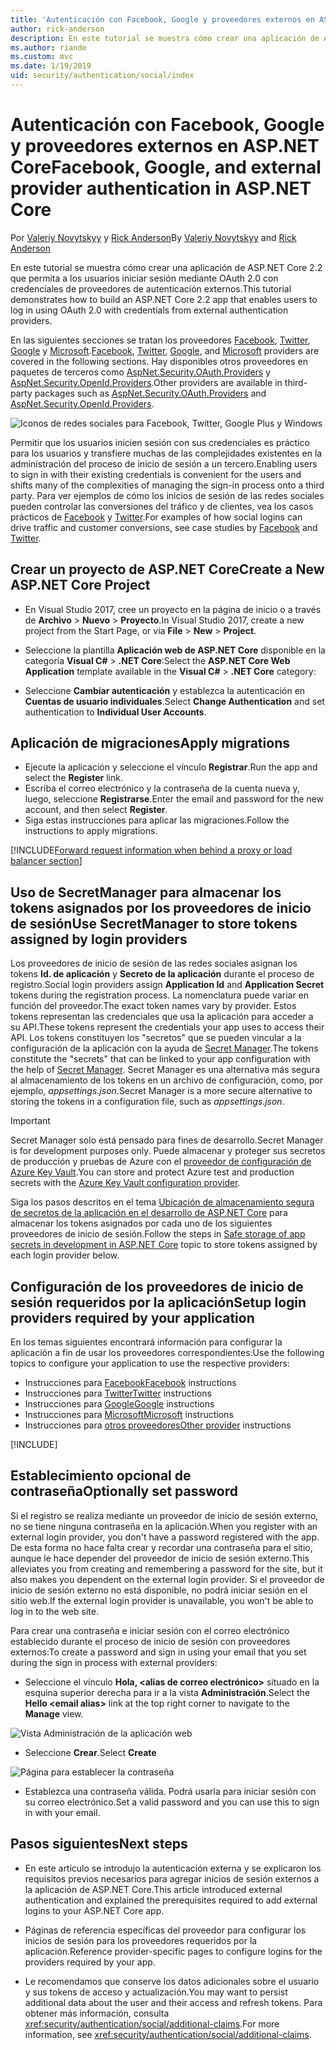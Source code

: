 ```yaml
---
title: 'Autenticación con Facebook, Google y proveedores externos en ASP.NET Core'
author: rick-anderson
description: En este tutorial se muestra cómo crear una aplicación de ASP.NET Core 2.x mediante OAuth 2.0 con proveedores de autenticación externos.
ms.author: riande
ms.custom: mvc
ms.date: 1/19/2019
uid: security/authentication/social/index
---
```

# <a name="facebook-google-and-external-provider-authentication-in-aspnet-core"></a><span data-ttu-id="3d6c1-103">Autenticación con Facebook, Google y proveedores externos en ASP.NET Core</span><span class="sxs-lookup"><span data-stu-id="3d6c1-103">Facebook, Google, and external provider authentication in ASP.NET Core</span></span>

<span data-ttu-id="3d6c1-104">Por [Valeriy Novytskyy](https://github.com/01binary) y [Rick Anderson](https://twitter.com/RickAndMSFT)</span><span class="sxs-lookup"><span data-stu-id="3d6c1-104">By [Valeriy Novytskyy](https://github.com/01binary) and [Rick Anderson](https://twitter.com/RickAndMSFT)</span></span>

<span data-ttu-id="3d6c1-105">En este tutorial se muestra cómo crear una aplicación de ASP.NET Core 2.2 que permita a los usuarios iniciar sesión mediante OAuth 2.0 con credenciales de proveedores de autenticación externos.</span><span class="sxs-lookup"><span data-stu-id="3d6c1-105">This tutorial demonstrates how to build an ASP.NET Core 2.2 app that enables users to log in using OAuth 2.0 with credentials from external authentication providers.</span></span>

<span data-ttu-id="3d6c1-106">En las siguientes secciones se tratan los proveedores [Facebook](xref:security/authentication/facebook-logins), [Twitter](xref:security/authentication/twitter-logins), [Google](xref:security/authentication/google-logins) y [Microsoft](xref:security/authentication/microsoft-logins).</span><span class="sxs-lookup"><span data-stu-id="3d6c1-106">[Facebook](xref:security/authentication/facebook-logins), [Twitter](xref:security/authentication/twitter-logins), [Google](xref:security/authentication/google-logins), and [Microsoft](xref:security/authentication/microsoft-logins) providers are covered in the following sections.</span></span> <span data-ttu-id="3d6c1-107">Hay disponibles otros proveedores en paquetes de terceros como [AspNet.Security.OAuth.Providers](https://github.com/aspnet-contrib/AspNet.Security.OAuth.Providers) y [AspNet.Security.OpenId.Providers](https://github.com/aspnet-contrib/AspNet.Security.OpenId.Providers).</span><span class="sxs-lookup"><span data-stu-id="3d6c1-107">Other providers are available in third-party packages such as [AspNet.Security.OAuth.Providers](https://github.com/aspnet-contrib/AspNet.Security.OAuth.Providers) and [AspNet.Security.OpenId.Providers](https://github.com/aspnet-contrib/AspNet.Security.OpenId.Providers).</span></span>

![Iconos de redes sociales para Facebook, Twitter, Google Plus y Windows](index/_static/social.png)

<span data-ttu-id="3d6c1-109">Permitir que los usuarios inicien sesión con sus credenciales es práctico para los usuarios y transfiere muchas de las complejidades existentes en la administración del proceso de inicio de sesión a un tercero.</span><span class="sxs-lookup"><span data-stu-id="3d6c1-109">Enabling users to sign in with their existing credentials is convenient for the users and shifts many of the complexities of managing the sign-in process onto a third party.</span></span> <span data-ttu-id="3d6c1-110">Para ver ejemplos de cómo los inicios de sesión de las redes sociales pueden controlar las conversiones del tráfico y de clientes, vea los casos prácticos de [Facebook](https://www.facebook.com/unsupportedbrowser) y [Twitter](https://dev.twitter.com/resources/case-studies).</span><span class="sxs-lookup"><span data-stu-id="3d6c1-110">For examples of how social logins can drive traffic and customer conversions, see case studies by [Facebook](https://www.facebook.com/unsupportedbrowser) and [Twitter](https://dev.twitter.com/resources/case-studies).</span></span>

## <a name="create-a-new-aspnet-core-project"></a><span data-ttu-id="3d6c1-111">Crear un proyecto de ASP.NET Core</span><span class="sxs-lookup"><span data-stu-id="3d6c1-111">Create a New ASP.NET Core Project</span></span>

* <span data-ttu-id="3d6c1-112">En Visual Studio 2017, cree un proyecto en la página de inicio o a través de **Archivo** > **Nuevo** > **Proyecto**.</span><span class="sxs-lookup"><span data-stu-id="3d6c1-112">In Visual Studio 2017, create a new project from the Start Page, or via **File** > **New** > **Project**.</span></span>

* <span data-ttu-id="3d6c1-113">Seleccione la plantilla **Aplicación web de ASP.NET Core** disponible en la categoría **Visual C#** > **.NET Core**:</span><span class="sxs-lookup"><span data-stu-id="3d6c1-113">Select the **ASP.NET Core Web Application** template available in the **Visual C#** > **.NET Core** category:</span></span>
* <span data-ttu-id="3d6c1-114">Seleccione **Cambiar autenticación** y establezca la autenticación en **Cuentas de usuario individuales**.</span><span class="sxs-lookup"><span data-stu-id="3d6c1-114">Select **Change Authentication** and set authentication to **Individual User Accounts**.</span></span>

## <a name="apply-migrations"></a><span data-ttu-id="3d6c1-115">Aplicación de migraciones</span><span class="sxs-lookup"><span data-stu-id="3d6c1-115">Apply migrations</span></span>

* <span data-ttu-id="3d6c1-116">Ejecute la aplicación y seleccione el vínculo **Registrar**.</span><span class="sxs-lookup"><span data-stu-id="3d6c1-116">Run the app and select the **Register** link.</span></span>
* <span data-ttu-id="3d6c1-117">Escriba el correo electrónico y la contraseña de la cuenta nueva y, luego, seleccione **Registrarse**.</span><span class="sxs-lookup"><span data-stu-id="3d6c1-117">Enter the email and password for the new account, and then select **Register**.</span></span>
* <span data-ttu-id="3d6c1-118">Siga estas instrucciones para aplicar las migraciones.</span><span class="sxs-lookup"><span data-stu-id="3d6c1-118">Follow the instructions to apply migrations.</span></span>

[!INCLUDE[Forward request information when behind a proxy or load balancer section](includes/forwarded-headers-middleware.md)]

## <a name="use-secretmanager-to-store-tokens-assigned-by-login-providers"></a><span data-ttu-id="3d6c1-119">Uso de SecretManager para almacenar los tokens asignados por los proveedores de inicio de sesión</span><span class="sxs-lookup"><span data-stu-id="3d6c1-119">Use SecretManager to store tokens assigned by login providers</span></span>

<span data-ttu-id="3d6c1-120">Los proveedores de inicio de sesión de las redes sociales asignan los tokens **Id. de aplicación** y **Secreto de la aplicación** durante el proceso de registro.</span><span class="sxs-lookup"><span data-stu-id="3d6c1-120">Social login providers assign **Application Id** and **Application Secret** tokens during the registration process.</span></span> <span data-ttu-id="3d6c1-121">La nomenclatura puede variar en función del proveedor.</span><span class="sxs-lookup"><span data-stu-id="3d6c1-121">The exact token names vary by provider.</span></span> <span data-ttu-id="3d6c1-122">Estos tokens representan las credenciales que usa la aplicación para acceder a su API.</span><span class="sxs-lookup"><span data-stu-id="3d6c1-122">These tokens represent the credentials your app uses to access their API.</span></span> <span data-ttu-id="3d6c1-123">Los tokens constituyen los "secretos" que se pueden vincular a la configuración de la aplicación con la ayuda de [Secret Manager](xref:security/app-secrets#secret-manager).</span><span class="sxs-lookup"><span data-stu-id="3d6c1-123">The tokens constitute the "secrets" that can be linked to your app configuration with the help of [Secret Manager](xref:security/app-secrets#secret-manager).</span></span> <span data-ttu-id="3d6c1-124">Secret Manager es una alternativa más segura al almacenamiento de los tokens en un archivo de configuración, como, por ejemplo, *appsettings.json*.</span><span class="sxs-lookup"><span data-stu-id="3d6c1-124">Secret Manager is a more secure alternative to storing the tokens in a configuration file, such as *appsettings.json*.</span></span>

> [!IMPORTANT]
> <span data-ttu-id="3d6c1-125">Secret Manager solo está pensado para fines de desarrollo.</span><span class="sxs-lookup"><span data-stu-id="3d6c1-125">Secret Manager is for development purposes only.</span></span> <span data-ttu-id="3d6c1-126">Puede almacenar y proteger sus secretos de producción y pruebas de Azure con el [proveedor de configuración de Azure Key Vault](xref:security/key-vault-configuration).</span><span class="sxs-lookup"><span data-stu-id="3d6c1-126">You can store and protect Azure test and production secrets with the [Azure Key Vault configuration provider](xref:security/key-vault-configuration).</span></span>

<span data-ttu-id="3d6c1-127">Siga los pasos descritos en el tema [Ubicación de almacenamiento segura de secretos de la aplicación en el desarrollo de ASP.NET Core](xref:security/app-secrets) para almacenar los tokens asignados por cada uno de los siguientes proveedores de inicio de sesión.</span><span class="sxs-lookup"><span data-stu-id="3d6c1-127">Follow the steps in [Safe storage of app secrets in development in ASP.NET Core](xref:security/app-secrets) topic to store tokens assigned by each login provider below.</span></span>

## <a name="setup-login-providers-required-by-your-application"></a><span data-ttu-id="3d6c1-128">Configuración de los proveedores de inicio de sesión requeridos por la aplicación</span><span class="sxs-lookup"><span data-stu-id="3d6c1-128">Setup login providers required by your application</span></span>

<span data-ttu-id="3d6c1-129">En los temas siguientes encontrará información para configurar la aplicación a fin de usar los proveedores correspondientes:</span><span class="sxs-lookup"><span data-stu-id="3d6c1-129">Use the following topics to configure your application to use the respective providers:</span></span>

* <span data-ttu-id="3d6c1-130">Instrucciones para [Facebook](xref:security/authentication/facebook-logins)</span><span class="sxs-lookup"><span data-stu-id="3d6c1-130">[Facebook](xref:security/authentication/facebook-logins) instructions</span></span>
* <span data-ttu-id="3d6c1-131">Instrucciones para [Twitter](xref:security/authentication/twitter-logins)</span><span class="sxs-lookup"><span data-stu-id="3d6c1-131">[Twitter](xref:security/authentication/twitter-logins) instructions</span></span>
* <span data-ttu-id="3d6c1-132">Instrucciones para [Google](xref:security/authentication/google-logins)</span><span class="sxs-lookup"><span data-stu-id="3d6c1-132">[Google](xref:security/authentication/google-logins) instructions</span></span>
* <span data-ttu-id="3d6c1-133">Instrucciones para [Microsoft](xref:security/authentication/microsoft-logins)</span><span class="sxs-lookup"><span data-stu-id="3d6c1-133">[Microsoft](xref:security/authentication/microsoft-logins) instructions</span></span>
* <span data-ttu-id="3d6c1-134">Instrucciones para [otros proveedores](xref:security/authentication/otherlogins)</span><span class="sxs-lookup"><span data-stu-id="3d6c1-134">[Other provider](xref:security/authentication/otherlogins) instructions</span></span>

[!INCLUDE[](includes/chain-auth-providers.md)]

## <a name="optionally-set-password"></a><span data-ttu-id="3d6c1-135">Establecimiento opcional de contraseña</span><span class="sxs-lookup"><span data-stu-id="3d6c1-135">Optionally set password</span></span>

<span data-ttu-id="3d6c1-136">Si el registro se realiza mediante un proveedor de inicio de sesión externo, no se tiene ninguna contraseña en la aplicación.</span><span class="sxs-lookup"><span data-stu-id="3d6c1-136">When you register with an external login provider, you don't have a password registered with the app.</span></span> <span data-ttu-id="3d6c1-137">De esta forma no hace falta crear y recordar una contraseña para el sitio, aunque le hace depender del proveedor de inicio de sesión externo.</span><span class="sxs-lookup"><span data-stu-id="3d6c1-137">This alleviates you from creating and remembering a password for the site, but it also makes you dependent on the external login provider.</span></span> <span data-ttu-id="3d6c1-138">Si el proveedor de inicio de sesión externo no está disponible, no podrá iniciar sesión en el sitio web.</span><span class="sxs-lookup"><span data-stu-id="3d6c1-138">If the external login provider is unavailable, you won't be able to log in to the web site.</span></span>

<span data-ttu-id="3d6c1-139">Para crear una contraseña e iniciar sesión con el correo electrónico establecido durante el proceso de inicio de sesión con proveedores externos:</span><span class="sxs-lookup"><span data-stu-id="3d6c1-139">To create a password and sign in using your email that you set during the sign in process with external providers:</span></span>

* <span data-ttu-id="3d6c1-140">Seleccione el vínculo **Hola, &lt;alias de correo electrónico&gt;** situado en la esquina superior derecha para ir a la vista **Administración**.</span><span class="sxs-lookup"><span data-stu-id="3d6c1-140">Select the **Hello &lt;email alias&gt;** link at the top right corner to navigate to the **Manage** view.</span></span>

![Vista Administración de la aplicación web](index/_static/pass1a.png)

* <span data-ttu-id="3d6c1-142">Seleccione **Crear**.</span><span class="sxs-lookup"><span data-stu-id="3d6c1-142">Select **Create**</span></span>

![Página para establecer la contraseña](index/_static/pass2a.png)

* <span data-ttu-id="3d6c1-144">Establezca una contraseña válida. Podrá usarla para iniciar sesión con su correo electrónico.</span><span class="sxs-lookup"><span data-stu-id="3d6c1-144">Set a valid password and you can use this to sign in with your email.</span></span>

## <a name="next-steps"></a><span data-ttu-id="3d6c1-145">Pasos siguientes</span><span class="sxs-lookup"><span data-stu-id="3d6c1-145">Next steps</span></span>

* <span data-ttu-id="3d6c1-146">En este artículo se introdujo la autenticación externa y se explicaron los requisitos previos necesarios para agregar inicios de sesión externos a la aplicación de ASP.NET Core.</span><span class="sxs-lookup"><span data-stu-id="3d6c1-146">This article introduced external authentication and explained the prerequisites required to add external logins to your ASP.NET Core app.</span></span>

* <span data-ttu-id="3d6c1-147">Páginas de referencia específicas del proveedor para configurar los inicios de sesión para los proveedores requeridos por la aplicación.</span><span class="sxs-lookup"><span data-stu-id="3d6c1-147">Reference provider-specific pages to configure logins for the providers required by your app.</span></span>

* <span data-ttu-id="3d6c1-148">Le recomendamos que conserve los datos adicionales sobre el usuario y sus tokens de acceso y actualización.</span><span class="sxs-lookup"><span data-stu-id="3d6c1-148">You may want to persist additional data about the user and their access and refresh tokens.</span></span> <span data-ttu-id="3d6c1-149">Para obtener más información, consulta <xref:security/authentication/social/additional-claims>.</span><span class="sxs-lookup"><span data-stu-id="3d6c1-149">For more information, see <xref:security/authentication/social/additional-claims>.</span></span>
